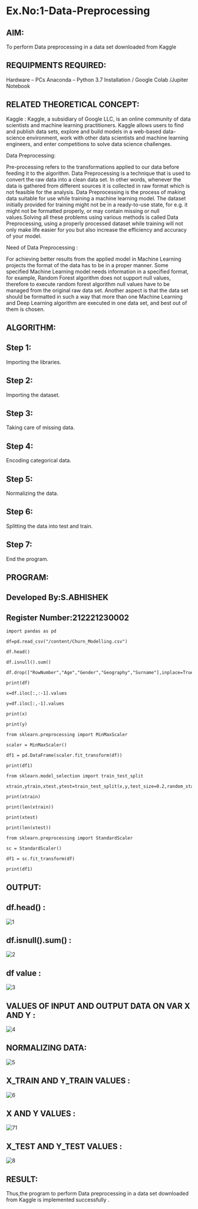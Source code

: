 # Ex.No:1-Data-Preprocessing
## AIM:

To perform Data preprocessing in a data set downloaded from Kaggle

## REQUIPMENTS REQUIRED:
Hardware – PCs
Anaconda – Python 3.7 Installation / Google Colab /Jupiter Notebook

## RELATED THEORETICAL CONCEPT:

Kaggle :
Kaggle, a subsidiary of Google LLC, is an online community of data scientists and machine learning practitioners. Kaggle allows users to find and publish data sets, explore and build models in a web-based data-science environment, work with other data scientists and machine learning engineers, and enter competitions to solve data science challenges.

Data Preprocessing:

Pre-processing refers to the transformations applied to our data before feeding it to the algorithm. Data Preprocessing is a technique that is used to convert the raw data into a clean data set. In other words, whenever the data is gathered from different sources it is collected in raw format which is not feasible for the analysis.
Data Preprocessing is the process of making data suitable for use while training a machine learning model. The dataset initially provided for training might not be in a ready-to-use state, for e.g. it might not be formatted properly, or may contain missing or null values.Solving all these problems using various methods is called Data Preprocessing, using a properly processed dataset while training will not only make life easier for you but also increase the efficiency and accuracy of your model.

Need of Data Preprocessing :

For achieving better results from the applied model in Machine Learning projects the format of the data has to be in a proper manner. Some specified Machine Learning model needs information in a specified format, for example, Random Forest algorithm does not support null values, therefore to execute random forest algorithm null values have to be managed from the original raw data set.
Another aspect is that the data set should be formatted in such a way that more than one Machine Learning and Deep Learning algorithm are executed in one data set, and best out of them is chosen.


## ALGORITHM:
## Step 1:
Importing the libraries.

## Step 2:
Importing the dataset.

## Step 3:
Taking care of missing data.

## Step 4:
Encoding categorical data.

## Step 5:
Normalizing the data.

## Step 6:
Splitting the data into test and train.

## Step 7:
End the program.

## PROGRAM:
## Developed By:S.ABHISHEK
## Register Number:212221230002
```
import pandas as pd

df=pd.read_csv("/content/Churn_Modelling.csv")

df.head()

df.isnull().sum()

df.drop(["RowNumber","Age","Gender","Geography","Surname"],inplace=True,axis=1)

print(df)

x=df.iloc[:,:-1].values

y=df.iloc[:,-1].values

print(x)

print(y)

from sklearn.preprocessing import MinMaxScaler

scaler = MinMaxScaler()

df1 = pd.DataFrame(scaler.fit_transform(df))

print(df1)

from sklearn.model_selection import train_test_split

xtrain,ytrain,xtest,ytest=train_test_split(x,y,test_size=0.2,random_state=2)

print(xtrain)

print(len(xtrain))

print(xtest)

print(len(xtest))

from sklearn.preprocessing import StandardScaler

sc = StandardScaler()

df1 = sc.fit_transform(df)

print(df1)
```

## OUTPUT:
## df.head() :
![1](https://github.com/pavizhi/Ex.No.1---Data-Preprocessing/assets/95067176/00a680e7-e976-4243-aba6-55690de8c395)

## df.isnull().sum() :
![2](https://github.com/pavizhi/Ex.No.1---Data-Preprocessing/assets/95067176/b55e491d-24b1-4cf4-a0f5-c1ef489c7e09)

## df value :
![3](https://github.com/pavizhi/Ex.No.1---Data-Preprocessing/assets/95067176/24dcda4c-f1d0-4ea2-948a-a8c4b6f81981)

## VALUES OF INPUT AND OUTPUT DATA ON VAR X AND Y :
![4](https://github.com/pavizhi/Ex.No.1---Data-Preprocessing/assets/95067176/40468c90-61ae-476e-bb4b-d47148a63d7e)

## NORMALIZING DATA:
![5](https://github.com/pavizhi/Ex.No.1---Data-Preprocessing/assets/95067176/5fe3f3ac-9dcb-49e3-a58d-8e65976c0a98)

## X_TRAIN AND Y_TRAIN VALUES :
![6](https://github.com/pavizhi/Ex.No.1---Data-Preprocessing/assets/95067176/a0234a7a-b907-45e4-870d-a5d1bb6c1991)

## X AND Y VALUES :
![71](https://github.com/pavizhi/Ex.No.1---Data-Preprocessing/assets/95067176/c7a23d5f-9d15-4b41-a53f-72bebb95fcf5)

## X_TEST AND Y_TEST VALUES :
![8](https://github.com/pavizhi/Ex.No.1---Data-Preprocessing/assets/95067176/fefa7d1d-1e5c-41aa-9447-f6d9e8d00e4d)



## RESULT:
Thus,the program to perform Data preprocessing in a data set downloaded from Kaggle is implemented successfully .

